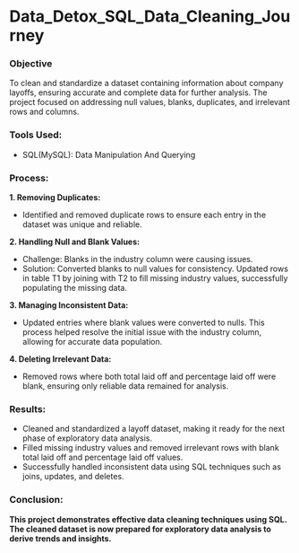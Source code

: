 # Data_Detox_SQL_Data_Cleaning_Journey

### Objective
To clean and standardize a dataset containing information about company layoffs, ensuring accurate and complete data for further analysis. The project focused on addressing null values, blanks, duplicates, and irrelevant rows and columns.

### Tools Used:
* SQL(MySQL): Data Manipulation And Querying

### Process:
**1. Removing Duplicates:**
   * Identified and removed duplicate rows to ensure each entry in the dataset was unique and reliable.

**2. Handling Null and Blank Values:**
* Challenge: Blanks in the industry column were causing issues.
* Solution: Converted blanks to null values for consistency. Updated rows in table T1 by joining with T2 to fill missing industry values, successfully populating the missing data.

**3.	Managing Inconsistent Data:**
* Updated entries where blank values were converted to nulls. This process helped resolve the initial issue with the industry column, allowing for accurate data population.

**4. Deleting Irrelevant Data:**
* Removed rows where both total laid off and percentage laid off were blank, ensuring only reliable data remained for analysis.


### Results:
* Cleaned and standardized a layoff dataset, making it ready for the next phase of exploratory data analysis.
* Filled missing industry values and removed irrelevant rows with blank total laid off and percentage laid off values.
* Successfully handled inconsistent data using SQL techniques such as joins, updates, and deletes.

### Conclusion:
**This project demonstrates effective data cleaning techniques using SQL. The cleaned dataset is now prepared for exploratory data analysis to derive trends and insights.**
